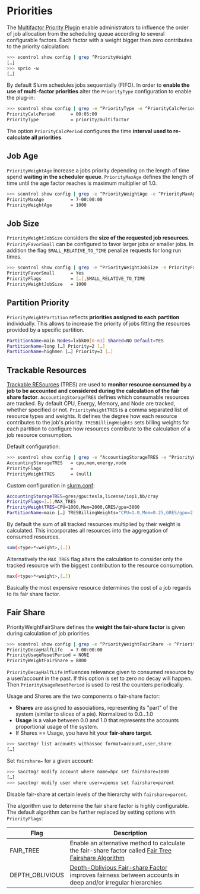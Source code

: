 
# Priorities

The [Multifactor Priority Plugin][01] enable administrators to influence the order of job allocation from the scheduling queue according to several configurable factors. Each factor with a weight bigger then zero contributes to the priority calculation:

```bash
>>> scontrol show config | grep ^PriorityWeight
[…]
>>> sprio -w
[…]
```

By default Slurm schedules jobs sequentially (FIFO). In order to **enable the use of multi-factor priorities** alter the `PriorityType` configuration to enable the plug-in:

```bash
>>> scontrol show config | grep -e ^PriorityType -e ^PriorityCalcPeriod                                    
PriorityCalcPeriod      = 00:05:00
PriorityType            = priority/multifactor
```

The option `PriorityCalcPeriod` configures the time **interval used to re-calculate all priorities**.

## Job Age

`PriorityWeightAge` increase a jobs priority depending on the length of time spend **waiting in the scheduler queue**. `PriorityMaxAge` defines the length of time until the age factor reaches is maximum multiplier of 1.0. 

```bash
>>> scontrol show config | grep -e ^PriorityWeightAge -e ^PriorityMaxAge
PriorityMaxAge          = 7-00:00:00
PriorityWeightAge       = 1000
```

## Job Size

`PriorityWeightJobSize` considers the **size of the requested job resources**. `PriorityFavorSmall` can be configured to favor larger jobs or smaller jobs. In addition the flag `SMALL_RELATIVE_TO_TIME` penalize requests for long run times. 

```bash
>>> scontrol show config | grep -e ^PriorityWeightJobSize -e PriorityFavorSmall -e ^PriorityFlags          
PriorityFavorSmall      = Yes
PriorityFlags           = […],SMALL_RELATIVE_TO_TIME
PriorityWeightJobSize   = 1000
```

## Partition Priority 

`PriorityWeightPartition` reflects **priorities assigned to each partition** individually. This allows to increase the priority of jobs fitting the resources provided by a specific partition.

```bash
PartitionName=main Nodes=lxbk00[0-63] Shared=NO Default=YES
PartitionName=long […] Priority=2 […]
PartitionName=highmen […] Priority=3 […]
```

## Trackable Resources

[Trackable RESources][tres] (TRES) are used to **monitor resource consumed by a job to be accounted and considered during the calculation of the fair share factor**. `AccountingStorageTRES` defines which consumable resources are tracked. By default CPU, Energy, Memory, and Node are tracked, whether specified or not. `PriorityWeightTRES` is a comma separated list of resource types and weights. It defines the degree how each resource contributes to the job's priority. `TRESBillingWeights` sets billing weights for each partition to configure how resources contribute to the calculation of a job resource consumption. 

Default configuration:

```bash
>>> scontrol show config | grep -e ^AccountingStorageTRES -e ^PriorityWeightTRES -e ^PriorityFlags -e TRESBillingWeights
AccountingStorageTRES   = cpu,mem,energy,node
PriorityFlags           = 
PriorityWeightTRES      = (null)
```

Custom configuration in [slurm.conf][slurmconf]:

```bash
AccountingStorageTRES=gres/gpu:tesla,license/iop1,bb/cray
PriorityFlags=[…],MAX_TRES
PriorityWeightTRES=CPU=1000,Mem=2000,GRES/gpu=3000
PartitionName=main […] TRESBillingWeights="CPU=1.0,Mem=0.25,GRES/gpu=2.0"
```

By default the sum of all tracked resources multiplied by their weight is calculated. This incorporates all resources into the aggregation of consumed resources. 

```bash
sum(<type>*<weight>,[…])
```

Alternatively the `MAX_TRES` flag alters the calculation to consider only the tracked resource with the biggest contribution to the resource consumption. 

```bash
max(<type>*<weight>,[…])
```

Basically the most expensive resource determines the cost of a job regards to its fair share factor.


## Fair Share

PriorityWeightFairShare defines the **weight the fair-share factor** is given during calculation of job priorities. 

```bash
>>> scontrol show config | grep -e ^PriorityWeightFairShare -e ^PriorityDecayHalfLife -e ^PriorityUsageResetPeriod
PriorityDecayHalfLife   = 7-00:00:00
PriorityUsageResetPeriod = NONE
PriorityWeightFairShare = 8000
```

`PriorityDecayHalfLife` influences relevance given to consumed resource by a user/account in the past. If this option is set to zero no decay will happen. Then `PriorityUsageResetPeriod` is used to rest the counters periodically. 

Usage and Shares are the two components o fair-share factor:

- **Shares** are assigned to associations, representing its "part" of the system (similar to slices of a pie). Normalized to 0.0…1.0
- **Usage** is a value between 0.0 and 1.0 that represents the accounts proportional usage of the system.
- If Shares == Usage, you have hit your **fair-share target**.

```bash
>>> sacctmgr list accounts withassoc format=account,user,share
[…]
```

Set `fairshare=` for a given account:

```bash
>>> sacctmgr modify account where name=hpc set fairshare=1000
[…]
>>> sacctmgr modify user where user=vpenso set fairshare=parent
```

Disable fair-share at certain levels of the hierarchy with `fairshare=parent`.

The algorithm use to determine the fair share factor is highly configurable. The default algorithm can be further replaced by setting options with `PriorityFlags`:

Flag                   | Description
-----------------------|-----------------------------------
FAIR_TREE              | Enable an alternative method to calculate the fair-share factor called [Fair Tree Fairshare Algorithm][02] 
DEPTH_OBLIVIOUS        | [Depth-Oblivious Fair-share Factor][03] improves fairness between accounts in deep and/or irregular hierarchies










[01]: http://slurm.schedmd.com/priority_multifactor.html
[02]: http://slurm.schedmd.com/fair_tree.html
[03]: http://slurm.schedmd.com/priority_multifactor3.html
[04]: http://slurm.schedmd.com/priority_multifactor.html#fairshare
[05]: http://slurm.schedmd.com/SC14/BYU_Fair_Tree.pdf

[tres]: http://slurm.schedmd.com/tres.html
[slurmconf]: http://manpages.debian.org/slurm.conf
[slurmdbdconf]: http://manpages.debian.org/slurmdbd.conf
[cgroupconf]: http://manpages.debian.org/cgroup.conf
[gresconf]: http://manpages.debian.org/gres.conf
[sacctmgr]: http://manpages.debian.org/sacctmgr
[squeue]: http://manpages.debian.org/squeue
[scontrol]: http://manpages.debian.org/scontrol
[sreport]: http://manpages.debian.org/sreport
[sinfo]: http://manpages.debian.org/sinfo
[sacct]: http://manpages.debian.org/sacct
[sdiag]: http://manpages.debian.org/sdiag


